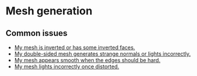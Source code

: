 # Mesh generation
## Common issues
- [My mesh is inverted or has some inverted faces.](Mesh%20Generation/Winding%20Order.md)
- [My double-sided mesh generates strange normals or lights incorrectly.](Mesh%20Generation/Generating%20Normals.md)
- [My mesh appears smooth when the edges should be hard.](Mesh%20Generation/Shared%20Vertices.md)
- [My mesh lights incorrectly once distorted.](Mesh%20Generation/Vertex%20Normals.md)
